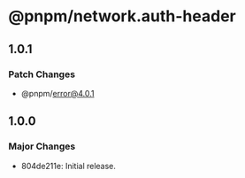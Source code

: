 # @pnpm/network.auth-header

## 1.0.1

### Patch Changes

- @pnpm/error@4.0.1

## 1.0.0

### Major Changes

- 804de211e: Initial release.
